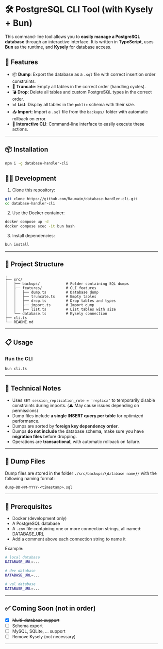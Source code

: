 # 🛠️ PostgreSQL CLI Tool (with Kysely + Bun)

This command-line tool allows you to **easily manage a PostgreSQL database** through an interactive interface. It is written in **TypeScript**, uses **Bun** as the runtime, and **Kysely** for database access.

## 🚀 Features

* 📦 **Dump**: Export the database as a `.sql` file with correct insertion order constraints.
* 🧹 **Truncate**: Empty all tables in the correct order (handling cycles).
* 💣 **Drop**: Delete all tables and custom PostgreSQL types in the correct order.
* 📊 **List**: Display all tables in the `public` schema with their size.
* 📥 **Import**: Import a `.sql` file from the `backups/` folder with automatic rollback on error.
* 🧭 **Interactive CLI**: Command-line interface to easily execute these actions.

---

## 📦 Installation

```bash
npm i -g database-handler-cli
```

## 👨‍💻 Development

1. Clone this repository:

```bash
git clone https://github.com/Raumain/database-handler-cli.git
cd database-handler-cli
```

2. Use the Docker container:

```bash
docker compose up -d
docker compose exec -it bun bash
```

3. Install dependencies:

```bash
bun install
```

---

## 📂 Project Structure

```
.
├── src/
│   ├── backups/            # Folder containing SQL dumps
│   ├── features/           # CLI features
│   │   ├── dump.ts         # Database dump
│   │   ├── truncate.ts     # Empty tables
│   │   ├── drop.ts         # Drop tables and types
│   │   ├── import.ts       # Import dump
│   │   ├── list.ts         # List tables with size
│   └── database.ts         # Kysely connection
├── cli.ts
└── README.md
```

---

## 📋 Usage

### Run the CLI

```bash
bun cli.ts
```

---

## 🧠 Technical Notes

* Uses `SET session_replication_role = 'replica'` to temporarily disable constraints during imports. (⚠️ May cause issues depending on permissions)
* Dump files include **a single INSERT query per table** for optimized performance.
* Dumps are sorted by **foreign key dependency order**.
* Dumps **do not include** the database schema, make sure you have **migration files** before dropping.
* Operations are **transactional**, with automatic rollback on failure.

---

## 📁 Dump Files

Dump files are stored in the folder `./src/backups/{database name}/` with the following naming format:

```
dump-DD-MM-YYYY-<timestamp>.sql
```

---

## 🧩 Prerequisites

* Docker (development only)
* A PostgreSQL database
* A `.env` file containing one or more connection strings, all named: DATABASE_URL
* Add a comment above each connection string to name it

Example:

```bash
# local database
DATABASE_URL=...

# dev database
DATABASE_URL=...

# val database
DATABASE_URL=...
```

---

## ✅ Coming Soon (not in order)

- [x] ~~Multi-database support~~
- [ ] Schema export
- [ ] MySQL, SQLite, ... support
- [ ] Remove Kysely (not necessary)

---
